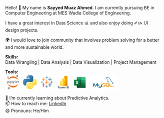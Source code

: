 Hello! 👋 My name is <b>Sayyed Muaz Ahmed</b>. I am currently pursuing BE in Computer Engineering at MES Wadia College of Engineering. <br>

I have a great interest in Data Science 📊 and also enjoy doing ✐ᝰ UI design projects. <br>

🌍 I would love to join community that involves problem solving for a better and more sustainable world.<br>

<b>Skills:</b> <br>
Data Wrangling | Data Analysis | Data Visualization | Project Management

<b>Tools:</b> <br>
<img src = "https://github.com/mzsprojects/logos/blob/main/Jupyter.png" alt = "Jupyter Notebook" height = 50px> 
<img src = "https://github.com/mzsprojects/logos/blob/main/Python.png" alt = "Python" height = 50px>
<img src = "https://github.com/mzsprojects/logos/blob/main/tableau.png" alt = "Tableau" height = 50px>
<img src = "https://github.com/mzsprojects/logos/blob/main/PowerBi.png" alt = "Power BI" height = 50px>
<img src = "https://github.com/mzsprojects/logos/blob/main/Excel.png" alt = "Microsoft Excel" height = 50px>
<img src = "https://github.com/mzsprojects/logos/blob/main/MySql.png" alt = "My SQL" height = 50px>

🌱 I’m currently learning about Predictive Analytics. <br>
📫 How to reach me: <a href = "https://linkedin.com/in/muaazsayyed/">LinkedIn</a> <br>
😄 Pronouns: He/Him <br>
<!--- 
🤝 I’m looking to collaborate on ... <br>  This is to be placed at second position. 
⚡ Fun fact: ... <br> This is at the last position (here only) 

<h4> Portfolio: <a href="https://www.msprojects.com" target="_blank">www.msprojects.com</a> </h4> --->
<!---
mzsprojects/mzsprojects is a ✨ special ✨ repository because its `README.md` (this file) appears on your GitHub profile.
You can click the Preview link to take a look at your changes.
--->
